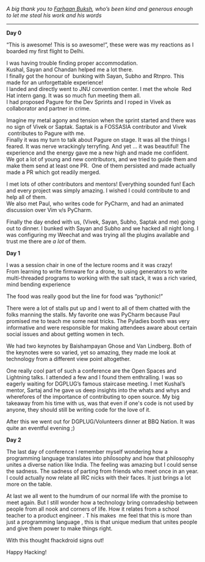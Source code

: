 *A big thank you to [Farhaan Buksh][1], who’s been kind and generous enough to let me steal his work and his words*


---

**Day 0**

“This is awesome! This is so awesome!”, these were was my reactions as I boarded my first flight to Delhi.  

I was having trouble finding proper accommodation.  
Kushal, Sayan and Chandan helped me a lot there.  
I finally got the honour of  bunking with Sayan, Subho and Rtnpro. This made for an unforgettable experience!  
I landed and directly went to JNU convention center. I met the whole  Red Hat intern gang. It was so much fun meeting them all.  
I had proposed Pagure for the Dev Sprints and I roped in Vivek as collaborator and partner in crime.

Imagine my metal agony and tension when the sprint started and there was no sign of Vivek or Saptak. Saptak is a FOSSASIA contributor and Vivek  contributes to Pagure with me.  
Finally it was my turn to talk about Pagure on stage.
It was all the things I feared. It was nerve wrackingly terryfing.
And yet … it was beautiful!
The experience and the energy gave me a new high and made me confident.  
We got a lot of young and new contributors, and we tried to guide them and make them send at least one PR.  One of them persisted and made actually made a PR which got readily merged.

I met lots of other contributors and mentors!
Everything sounded fun! Each and every project was simply amazing. 
I wished I could contribute to and help all of them.  
We also met Paul, who writes code for PyCharm, and had an animated discussion over Vim v/s PyCharm.

Finally the day ended with us, (Vivek, Sayan, Subho, Saptak and me) going out to dinner. I bunked with Sayan and Subho and we hacked all night long. I was configuring my Weechat and was trying all the plugins available and trust me there are *a lot* of them.

**Day 1**

I was a session chair in one of the lecture rooms and it was crazy!  
From learning to write firmware for a drone, to using generators to write multi-threaded programs to working with the  salt stack, it was a rich varied, mind bending experience

The food was really good but the line for food was “pythonic!”

There were a lot of stalls put up and I went to all of them chatted with the folks manning the stalls. My favorite one was PyCharm because Paul promised me to teach me some neat tricks.
The Pyladies booth was very informative and were responsible for making attendees aware about certain social issues and about getting women in tech.

We had two keynotes by Baishampayan Ghose and Van Lindberg. Both of the keynotes were so varied, yet so amazing,  they made me look at technology from a different view point altogether.

One really cool part of such a conference are the Open Spaces and Lightning talks. I attended a few and I found them enthralling. I was so eagerly waiting for DGPLUG’s famous staircase meeting. I met Kushal’s mentor, Sartaj and he gave us deep insights into the  whats and whys and wherefores of the importance of contributing to open source. My big takeaway from his time with us, was that even if one's code is not used by anyone, they should still be writing code for the love of  it.

After this we went out for DGPLUG/Volunteers dinner at BBQ Nation. It was quite an eventful evening ;)

**Day 2** 

The last day of conference I remember myself wondering how a programming language translates into philosophy and how that philosophy unites a diverse nation like India. The feeling was amazing but I could sense the sadness. The sadness of parting from friends who meet once in an year. I could actually now relate all IRC nicks with their faces. It just brings a lot more on the table.

At last we all went to the humdrum of our normal life with the promise to meet again. But I still wonder how a technology bring comradeship between people from all nook and corners of life. How it relates from a school teacher to a product engineer . T his makes  me feel that this is more than just a programming language , this is that unique medium that unites people and give them power to make things right.

With this thought fhackdroid signs out!

Happy Hacking!
















[1]: https://farhaanbukhsh.wordpress.com
